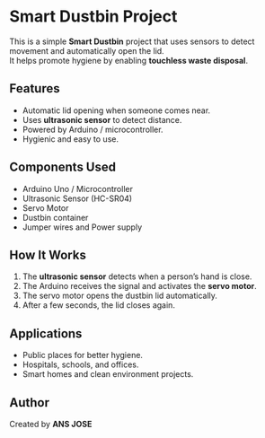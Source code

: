 #  Smart Dustbin Project  

This is a simple **Smart Dustbin** project that uses sensors to detect movement and automatically open the lid.  
It helps promote hygiene by enabling **touchless waste disposal**.  

##  Features
- Automatic lid opening when someone comes near.  
- Uses **ultrasonic sensor** to detect distance.  
- Powered by Arduino / microcontroller.  
- Hygienic and easy to use.  

##  Components Used
- Arduino Uno / Microcontroller  
- Ultrasonic Sensor (HC-SR04)  
- Servo Motor  
- Dustbin container  
- Jumper wires and Power supply  

##  How It Works
1. The **ultrasonic sensor** detects when a person’s hand is close.  
2. The Arduino receives the signal and activates the **servo motor**.  
3. The servo motor opens the dustbin lid automatically.  
4. After a few seconds, the lid closes again.  

##  Applications
- Public places for better hygiene.  
- Hospitals, schools, and offices.  
- Smart homes and clean environment projects.  

##  Author
Created by **ANS JOSE**
